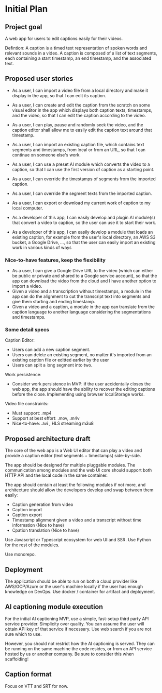 # Initial Plan

## Project goal

A web app for users to edit captions easily for their videos.

Defintion: A caption is a timed text representation of spoken words and relevant sounds in a video. A caption is composed of a list of text segments, each containing a start timestamp, an end timestamp, and the associated text.

## Proposed user stories

- As a user, I can import a video file from a local directory and make it display in the app, so that I can edit its caption.
- As a user, I can create and edit the caption from the scratch on some visual editor in the app which displays both caption texts, timestamps, and the video, so that I can edit the caption according to the video.
- As a user, I can play, pause and randomly seek the video, and the caption editor shall allow me to easily edit the caption text around that timestamp.
- As a user, I can import an existing caption file, which contains text segments and timestamps, from local or from an URL, so that I can continue on someone else's work.
- As a user, I can use a preset AI module which converts the video to a caption, so that I can use the first version of caption as a starting point.
- As a user, I can override the timestamps of segments from the imported caption.
- As a user, I can override the segment texts from the imported caption.
- As a user, I can export or download my current work of caption to my local computer.

- As a developer of this app, I can easily develop and plugin AI module(s) that convert a video to caption, so the user can use it to start their work.
- As a developer of this app, I can easily develop a module that loads an existing caption, for example from the user's local directory, an AWS S3 bucket, a Google Drive, ..., so that the user can easily import an existing work in various kinds of ways

### Nice-to-have features, keep the flexibility

- As a user, I can give a Google Drive URL to the video (which can either be public or private and shared to a Google service account), so that the app can download the video from the cloud and I have another option to import a video.
- Given a video and a transcription without timestamps, a module in the app can do the alignment to cut the transcript text into segments and give them starting and ending timestamp.
- Given a video and a caption, a module in the app can translate from the caption language to another language considering the segmentations and timestamps.

### Some detail specs

Caption Editor:

- Users can add a new caption segment.
- Users can delete an existing segment, no matter it's imported from an existing caption file or editted earlier by the user
- Users can split a long segment into two.

Work persistence:

- Consider work persistence in MVP: if the user accidentally closes the web app, the app should have the ability to recover the editing captions before the close. Implementing using browser localStorage works.

Video file constraints:

- Must support: .mp4
- Support at best effort: .mov, .m4v
- Nice-to-have: .avi , HLS streaming m3u8

## Proposed architecture draft

The core of the web app is a Web UI editor that can play a video and provide a caption editor (text segments + timestamps) side-by-side.

The app should be designed for multiple pluggable modules. The communication among modules and the web UI core should support both HTTP API and the local code in the same container.

The app should contain at least the following modules if not more, and architecture should allow the developers develop and swap between them easily:

- Caption generation from video
- Caption import
- Caption export
- Timestamp alignment given a video and a transcript without time information (Nice to have)
- Cpation translation (Nice to have)

Use Javascript or Typescript ecosystem for web UI and SSR. Use Python for the rest of the modules.

Use monorepo.

## Deployment

The application should be able to run on both a cloud provider like AWS/GCP/Azure or the user's machine locally if the user has enough knowledge on DevOps. Use docker / container for artifact and deployment.

## AI captioning module execution

For the initial AI captioning MVP, use a simple, fast-setup third party API service provider. Simplicity over quality. You can assume the user will obtain API key of that service if necessary. Use web search if you are not sure which to use.

However, you should not restrict how the AI captioning is served. They can be running on the same machine the code resides, or from an API service hosted by us or another company. Be sure to consider this when scaffolding!

## Caption format

Focus on VTT and SRT for now.
